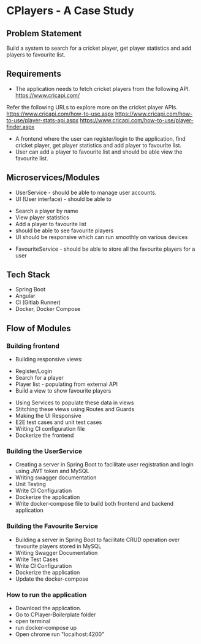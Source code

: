 # CPlayers - A Case Study

## Problem Statement

Build a system to search for a cricket player, get player statistics and add players to favourite list.

## Requirements

- The application needs to fetch cricket players from the following API.
https://www.cricapi.com/

Refer the following URLs to explore more on the cricket player APIs.
https://www.cricapi.com/how-to-use.aspx
https://www.cricapi.com/how-to-use/player-stats-api.aspx
https://www.cricapi.com/how-to-use/player-finder.aspx

- A frontend where the user can register/login to the application, find cricket player, get player statistics and add player to favourite list.
- User can add a player to favourite list and should be able view the favourite list.

## Microservices/Modules
- UserService - should be able to manage user accounts.
- UI (User interface) -  should be able to
* Search a player by name
* View player statistics
* Add a player to favourite list
* should be able to see favourite players
* UI should be responsive which can run smoothly on various devices 
- FavouriteService - should be able to store all the favourite players for a user

## Tech Stack
- Spring Boot
- Angular
- CI (Gitlab Runner)
- Docker, Docker Compose

## Flow of Modules

### Building frontend
- Building responsive views: 
* Register/Login
* Search for a player
* Player list - populating from external API
* Build a view to show favourite players
- Using Services to populate these data in views
- Stitching these views using Routes and Guards
- Making the UI Responsive
- E2E test cases and unit test cases
- Writing CI configuration file
- Dockerize the frontend

### Building the UserService
- Creating a server in Spring Boot to facilitate user registration and login using JWT token and MySQL 
- Writing swagger documentation
- Unit Testing 
- Write CI Configuration
- Dockerize the application
- Write docker-compose file to build both frontend and backend application

### Building the Favourite Service 
- Building a server in Spring Boot to facilitate CRUD operation over favourite players stored in MySQL
- Writing Swagger Documentation
- Write Test Cases
- Write CI Configuration 
- Dockerize the application
- Update the docker-compose

### How to run the application
- Download the application.
- Go to CPlayer-Boilerplate folder
- open terminal
- run docker-compose up
- Open chrome run "localhost:4200"

